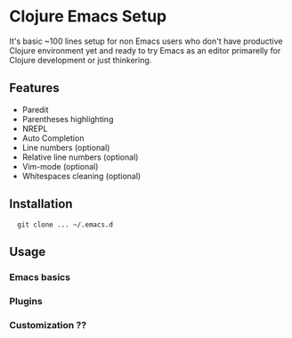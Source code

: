 # Clojure Emacs Setup

It's basic ~100 lines setup for non Emacs users who don't have productive Clojure environment yet
and ready to try Emacs as an editor primarelly for Clojure development or just thinkering.

## Features

* Paredit
* Parentheses highlighting
* NREPL
* Auto Completion
* Line numbers (optional)
* Relative line numbers (optional)
* Vim-mode (optional)
* Whitespaces cleaning (optional)

## Installation

```
  git clone ... ~/.emacs.d
```

## Usage

### Emacs basics

### Plugins

### Customization ??
